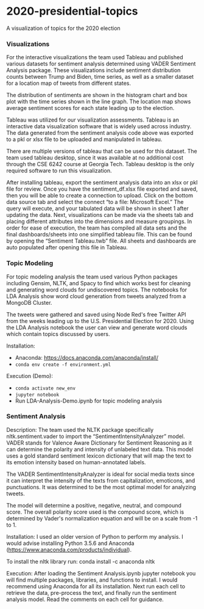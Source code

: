 # 2020-presidential-topics
A visualization of topics for the 2020 election

### Visualizations

For the interactive visualizations the team used Tableau and published various datasets for sentiment analysis determined using VADER Sentiment Analysis package. These visualizations include sentiment distribution counts between Trump and Biden, time series, as well as a smaller dataset for a location map of tweets from different states.

The distribution of sentiments are shown in the histogram chart and box plot with the time series shown in the line graph. The location map shows average sentiment scores for each state leading up to the election.

Tableau was utilized for our visualization assessments. Tableau is an interactive data visualization software that is widely used across industry. The data generated from the sentiment analysis code above was exported to a pkl or xlsx file to be uploaded and manipulated in tableau.

There are multiple versions of tableau that can be used for this dataset. The team used tableau desktop, since it was available at no additional cost through the CSE 6242 course at Georgia Tech. Tableau desktop is the only required software to run this visualization. 

After installing tableau, export the sentiment analysis data into an xlsx or pkl file for review. Once you have the sentiment_df.xlsx file exported and saved, then you will be able to create a connection to upload. Click on the bottom data source tab and select the connect “to a file: Microsoft Excel.” The query will execute, and your tabulated data will be shown in sheet 1 after updating the data. Next, visualizations can be made via the sheets tab and placing different attributes into the dimensions and measure groupings. In order for ease of execution, the team has compiled all data sets and the final dashboards/sheets into one simplified tableau file. This can be found by opening the “Sentiment Tableau.twb” file. All sheets and dashboards are auto populated after opening this file in Tableau.


### Topic Modeling

For topic modeling analysis the team used various Python packages including Gensim, NLTK, and Spacy to find which works best for cleaning and generating word clouds for undiscovered topics. The notebooks for LDA Analysis show word cloud generation from tweets analyzed from a MongoDB Cluster.

The tweets were gathered and saved using Node Red's free Twitter API from the weeks leading up to the U.S. Presidential Election for 2020. Using the LDA Analysis notebook the user can view and generate word clouds which contain topics discussed by users.

Installation:
- Anaconda: https://docs.anaconda.com/anaconda/install/
- `conda env create -f environment.yml`

Execution (Demo):
- `conda activate new_env`
- `jupyter notebook`
- Run LDA-Analysis-Demo.ipynb for topic modeling analysis


### Sentiment Analysis 

Description:
The team used the NLTK package specifically nltk.sentiment.vader to import the “SentimentIntensityAnalyzer” model.  VADER stands for Valence Aware Dictionary for Sentiment Reasoning as it can determine the polarity and intensity of unlabeled text data. This model uses a gold standard sentiment lexicon dictionary that will map the text to its emotion intensity based on human-annotated labels.

The VADER SentimentIntensityAnalyzer is ideal for social media texts since it can interpret the intensity of the texts from capitalization, emoticons, and punctuations. It was determined to be the most optimal model for analyzing tweets.

The model will determine a positive, negative, neutral, and compound score. The overall polarity score used is the compound score, which is determined by Vader's normalization equation and will be on a scale from -1 to 1.

Installation:
I used an older version of Python to perform my analysis. I would advise installing Python 3.5.6 and Anaconda (https://www.anaconda.com/products/individual). 

To install the nltk library run: 
conda install -c anaconda nltk

Execution:
After loading the Sentiment Analysis.ipynb jupyter notebook you will find multiple packages, libraries, and functions to install. I would recommend using Anaconda for all its installation. Next run each cell to retrieve the data, pre-process the text, and finally run the sentiment analysis model. Read the comments on each cell for guidance.
